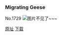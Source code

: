 ### Migrating Geese
No.1729
![图片不见了~~~](https://imgs.xkcd.com/comics/migrating_geese.png)

[原址](https://xkcd.com//1729) [下载](https://imgs.xkcd.com/comics/migrating_geese.png)

